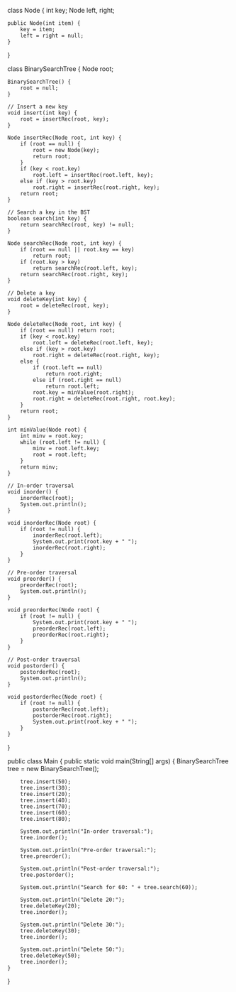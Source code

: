 class Node {
    int key;
    Node left, right;

    public Node(int item) {
        key = item;
        left = right = null;
    }
}

class BinarySearchTree {
    Node root;

    BinarySearchTree() {
        root = null;
    }

    // Insert a new key
    void insert(int key) {
        root = insertRec(root, key);
    }

    Node insertRec(Node root, int key) {
        if (root == null) {
            root = new Node(key);
            return root;
        }
        if (key < root.key)
            root.left = insertRec(root.left, key);
        else if (key > root.key)
            root.right = insertRec(root.right, key);
        return root;
    }

    // Search a key in the BST
    boolean search(int key) {
        return searchRec(root, key) != null;
    }

    Node searchRec(Node root, int key) {
        if (root == null || root.key == key)
            return root;
        if (root.key > key)
            return searchRec(root.left, key);
        return searchRec(root.right, key);
    }

    // Delete a key
    void deleteKey(int key) {
        root = deleteRec(root, key);
    }

    Node deleteRec(Node root, int key) {
        if (root == null) return root;
        if (key < root.key)
            root.left = deleteRec(root.left, key);
        else if (key > root.key)
            root.right = deleteRec(root.right, key);
        else {
            if (root.left == null)
                return root.right;
            else if (root.right == null)
                return root.left;
            root.key = minValue(root.right);
            root.right = deleteRec(root.right, root.key);
        }
        return root;
    }

    int minValue(Node root) {
        int minv = root.key;
        while (root.left != null) {
            minv = root.left.key;
            root = root.left;
        }
        return minv;
    }

    // In-order traversal
    void inorder() {
        inorderRec(root);
        System.out.println();
    }

    void inorderRec(Node root) {
        if (root != null) {
            inorderRec(root.left);
            System.out.print(root.key + " ");
            inorderRec(root.right);
        }
    }

    // Pre-order traversal
    void preorder() {
        preorderRec(root);
        System.out.println();
    }

    void preorderRec(Node root) {
        if (root != null) {
            System.out.print(root.key + " ");
            preorderRec(root.left);
            preorderRec(root.right);
        }
    }

    // Post-order traversal
    void postorder() {
        postorderRec(root);
        System.out.println();
    }

    void postorderRec(Node root) {
        if (root != null) {
            postorderRec(root.left);
            postorderRec(root.right);
            System.out.print(root.key + " ");
        }
    }
}

public class Main {
    public static void main(String[] args) {
        BinarySearchTree tree = new BinarySearchTree();

        tree.insert(50);
        tree.insert(30);
        tree.insert(20);
        tree.insert(40);
        tree.insert(70);
        tree.insert(60);
        tree.insert(80);

        System.out.println("In-order traversal:");
        tree.inorder();

        System.out.println("Pre-order traversal:");
        tree.preorder();

        System.out.println("Post-order traversal:");
        tree.postorder();

        System.out.println("Search for 60: " + tree.search(60));

        System.out.println("Delete 20:");
        tree.deleteKey(20);
        tree.inorder();

        System.out.println("Delete 30:");
        tree.deleteKey(30);
        tree.inorder();

        System.out.println("Delete 50:");
        tree.deleteKey(50);
        tree.inorder();
    }
}

